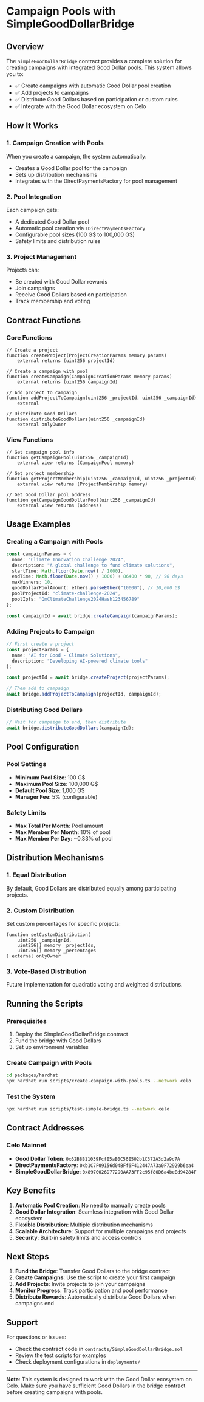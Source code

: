 # Campaign Pools with SimpleGoodDollarBridge

## Overview

The `SimpleGoodDollarBridge` contract provides a complete solution for creating campaigns with integrated Good Dollar pools. This system allows you to:

- ✅ Create campaigns with automatic Good Dollar pool creation
- ✅ Add projects to campaigns
- ✅ Distribute Good Dollars based on participation or custom rules
- ✅ Integrate with the Good Dollar ecosystem on Celo

## How It Works

### 1. Campaign Creation with Pools

When you create a campaign, the system automatically:
- Creates a Good Dollar pool for the campaign
- Sets up distribution mechanisms
- Integrates with the DirectPaymentsFactory for pool management

### 2. Pool Integration

Each campaign gets:
- A dedicated Good Dollar pool
- Automatic pool creation via `IDirectPaymentsFactory`
- Configurable pool sizes (100 G$ to 100,000 G$)
- Safety limits and distribution rules

### 3. Project Management

Projects can:
- Be created with Good Dollar rewards
- Join campaigns
- Receive Good Dollars based on participation
- Track membership and voting

## Contract Functions

### Core Functions

```solidity
// Create a project
function createProject(ProjectCreationParams memory params) 
    external returns (uint256 projectId)

// Create a campaign with pool
function createCampaign(CampaignCreationParams memory params) 
    external returns (uint256 campaignId)

// Add project to campaign
function addProjectToCampaign(uint256 _projectId, uint256 _campaignId) 
    external

// Distribute Good Dollars
function distributeGoodDollars(uint256 _campaignId) 
    external onlyOwner
```

### View Functions

```solidity
// Get campaign pool info
function getCampaignPool(uint256 _campaignId) 
    external view returns (CampaignPool memory)

// Get project membership
function getProjectMembership(uint256 _campaignId, uint256 _projectId) 
    external view returns (ProjectMembership memory)

// Get Good Dollar pool address
function getCampaignGoodDollarPool(uint256 _campaignId) 
    external view returns (address)
```

## Usage Examples

### Creating a Campaign with Pools

```typescript
const campaignParams = {
  name: "Climate Innovation Challenge 2024",
  description: "A global challenge to fund climate solutions",
  startTime: Math.floor(Date.now() / 1000),
  endTime: Math.floor(Date.now() / 1000) + 86400 * 90, // 90 days
  maxWinners: 10,
  goodDollarPoolAmount: ethers.parseEther("10000"), // 10,000 G$
  poolProjectId: "climate-challenge-2024",
  poolIpfs: "QmClimateChallenge2024Hash123456789"
};

const campaignId = await bridge.createCampaign(campaignParams);
```

### Adding Projects to Campaign

```typescript
// First create a project
const projectParams = {
  name: "AI for Good - Climate Solutions",
  description: "Developing AI-powered climate tools"
};

const projectId = await bridge.createProject(projectParams);

// Then add to campaign
await bridge.addProjectToCampaign(projectId, campaignId);
```

### Distributing Good Dollars

```typescript
// Wait for campaign to end, then distribute
await bridge.distributeGoodDollars(campaignId);
```

## Pool Configuration

### Pool Settings

- **Minimum Pool Size**: 100 G$
- **Maximum Pool Size**: 100,000 G$
- **Default Pool Size**: 1,000 G$
- **Manager Fee**: 5% (configurable)

### Safety Limits

- **Max Total Per Month**: Pool amount
- **Max Member Per Month**: 10% of pool
- **Max Member Per Day**: ~0.33% of pool

## Distribution Mechanisms

### 1. Equal Distribution
By default, Good Dollars are distributed equally among participating projects.

### 2. Custom Distribution
Set custom percentages for specific projects:

```solidity
function setCustomDistribution(
    uint256 _campaignId,
    uint256[] memory _projectIds,
    uint256[] memory _percentages
) external onlyOwner
```

### 3. Vote-Based Distribution
Future implementation for quadratic voting and weighted distributions.

## Running the Scripts

### Prerequisites

1. Deploy the SimpleGoodDollarBridge contract
2. Fund the bridge with Good Dollars
3. Set up environment variables

### Create Campaign with Pools

```bash
cd packages/hardhat
npx hardhat run scripts/create-campaign-with-pools.ts --network celo
```

### Test the System

```bash
npx hardhat run scripts/test-simple-bridge.ts --network celo
```

## Contract Addresses

### Celo Mainnet

- **Good Dollar Token**: `0x62B8B11039FcfE5aB0C56E502b1C372A3d2a9c7A`
- **DirectPaymentsFactory**: `0xb1C7F09156d04BFf6F412447A73a0F72929b6ea4`
- **SimpleGoodDollarBridge**: `0x8970026D77290AA73FF2c95f80D6a4beEd94284F`

## Key Benefits

1. **Automatic Pool Creation**: No need to manually create pools
2. **Good Dollar Integration**: Seamless integration with Good Dollar ecosystem
3. **Flexible Distribution**: Multiple distribution mechanisms
4. **Scalable Architecture**: Support for multiple campaigns and projects
5. **Security**: Built-in safety limits and access controls

## Next Steps

1. **Fund the Bridge**: Transfer Good Dollars to the bridge contract
2. **Create Campaigns**: Use the script to create your first campaign
3. **Add Projects**: Invite projects to join your campaigns
4. **Monitor Progress**: Track participation and pool performance
5. **Distribute Rewards**: Automatically distribute Good Dollars when campaigns end

## Support

For questions or issues:
- Check the contract code in `contracts/SimpleGoodDollarBridge.sol`
- Review the test scripts for examples
- Check deployment configurations in `deployments/`

---

**Note**: This system is designed to work with the Good Dollar ecosystem on Celo. Make sure you have sufficient Good Dollars in the bridge contract before creating campaigns with pools.
